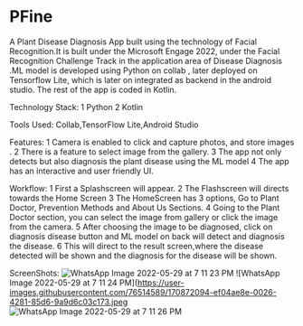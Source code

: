 # PFine
A Plant Disease Diagnosis App built using the technology of Facial Recognition.It is built under the Microsoft Engage 2022, under the Facial Recognition Challenge Track 
in the application area of Disease Diagnosis .ML model is developed using Python on collab , later deployed on Tensorflow Lite, which is later on integrated as backend in the 
android studio. The rest of the app is coded in Kotlin.


Technology Stack:
1 Python
2 Kotlin


Tools Used: Collab,TensorFlow Lite,Android Studio



Features:
1 Camera is enabled to click and capture photos, and store images .
2 There is a feature to select image from the gallery.
3 The app not only detects but also diagnosis the plant disease using the ML model
4 The app has an interactive and user friendly UI.



Workflow:
1 First a Splashscreen will appear.
2 The Flashscreen will directs towards the Home Screen
3 The HomeScreen has 3 options, Go to Plant Doctor, Prevention Methods and About Us Sections.
4 Going to the Plant Doctor section, you can select the image from gallery or click the image from the camera.
5 After choosing the image to be diagnosed, click on diagnosis disease button and ML model on back will detect 
and diagnosis the disease.
6 This will direct to the result screen,where the disease detected will be shown and the diagnosis for the disease will be shown.

ScreenShots:
![WhatsApp Image 2022-05-29 at 7 11 23 PM](https://user-images.githubusercontent.com/76514589/170872066-c072842c-5a4e-476c-aa3f-624d35462130.jpeg)
![WhatsApp Image 2022-05-29 at 7 11 24 PM](https://user-images.githubusercontent.com/76514589/170872094-ef04ae8e-0026-4281-85d6-9a9d6c03c173.jpeg
![WhatsApp Image 2022-05-29 at 7 11 26 PM](https://user-images.githubusercontent.com/76514589/170872120-0ee8c7e7-d19d-4f97-8236-9e337640ab4d.jpeg)






